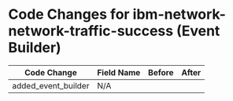 # Code Changes for ibm-network-network-traffic-success (Event Builder)

| Code Change | Field Name | Before | After |
|-------------|------------|--------|-------|
| added_event_builder | N/A |  |  |